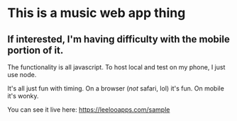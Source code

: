 # This is a music web app thing
## If interested, I'm having difficulty with the mobile portion of it. 

The functionality is all javascript. To host local and test on my phone, I just use node.

It's all just fun with timing. On a browser (*not* safari, lol) it's fun. On mobile it's wonky. 

You can see it live here: https://leelooapps.com/sample

